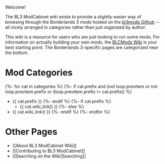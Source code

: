Welcome!

The BL3 ModCabinet wiki exists to provide a slightly-easier way of browsing through
the Borderlands 3 mods hosted on the
[bl3mods Github](https://github.com/BLCM/bl3mods) -- all nicely arranged in
categories rather than just organized by author.  

This wiki is a resource for users who are just looking to run some mods.
For information on actually building your own mods, the [BLCMods
Wiki](https://github.com/BLCM/BLCMods/wiki) is your best starting point.
The Borderlands 3-specific pages are categorized near the bottom.

# Mod Categories

{%- for cat in categories %}
{%- if cat.prefix and (not loop.previtem or not loop.previtem.prefix or (loop.previtem.prefix != cat.prefix)) %}
- {{ cat.prefix }}
{%- endif %}
{%- if cat.prefix %}
  - {{ cat.wiki_link() }}
{%- else %}
- {{ cat.wiki_link() }}
{%- endif %}
{%- endfor %}

# Other Pages

- [[About BL3 ModCabinet Wiki]]
- [[Contributing to BL3 ModCabinet]]
- [[Searching on the Wiki|Searching]]
